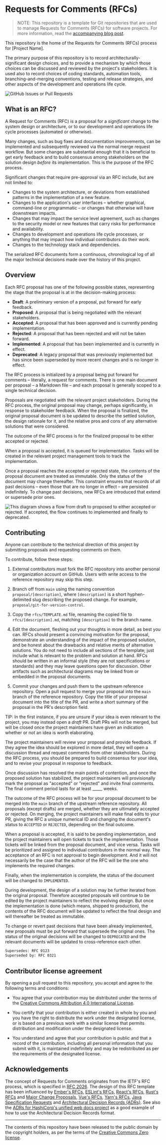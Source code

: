 # Requests for Comments (RFCs)

> NOTE: This repository is a template for Git repositories that are used to manage Requests for Comments (RFCs) for software projects. For more information, read the [accompanying blog post](https://kieranpotts.com/rfcs).

This repository is the home of the Requests for Comments (RFCs) process for [Project Name].

The primary purpose of this repository is to record architecturally-significant design choices, and to provide a mechanism by which those choices can be discussed and reviewed by the project's stakeholders. It is used also to record choices of coding standards, automation tools, branching-and-merging conventions, testing and release strategies, and other aspects of the development and operations life cycle.

![GitHub Issues or Pull Requests](https://img.shields.io/github/issues-pr/[username]/rfcs?style=for-the-badge&label=RFCs&labelColor=%23777&color=%23CCC)

## What is an RFC?

A Request for Comments (RFC) is a proposal for a _significant_ change to the system design or architecture, or to our development and operations life cycle processes (automated or otherwise).

Many changes, such as bug fixes and documentation improvements, can be implemented and subsequently reviewed via the normal merge request workflow. But some changes are substantial enough that it is beneficial to get early feedback and to build consensus among stakeholders on the solution design _before_ its implementation. This is the purpose of the RFC process.

Significant changes that require pre-approval via an RFC include, but are not limited to:

- Changes to the system architecture, or deviations from established patterns in the implementation of a new feature.
- Changes to the application's user interfaces – whether graphical, command-line or programmatic – or changes that otherwise will have downstream impacts.
- Changes that may impact the service level agreement, such as changes to the security model or new features that carry risks for performance and availability.
- Changes to development and operations life cycle processes, or anything that may impact how individual contributors do their work.
- Changes to the technology stack and dependencies.

The serialized RFC documents form a continuous, chronological log of all the major technical decisions made over the history of this project.

## Overview

Each RFC proposal has one of the following possible states, representing the stage that the proposal is at in the decision-making process:

- **Draft**: A preliminary version of a proposal, put forward for early feedback.
- **Proposed**: A proposal that is being negotiated with the relevant stakeholders.
- **Accepted**: A proposal that has been approved and is currently pending implementation.
- **Rejected**: A proposal that has been rejected and will not be taken forward.
- **Implemented**: A proposal that has been implemented and is currently in effect.
- **Deprecated**: A legacy proposal that was previously implemented but has since been superseded by more recent changes and is no longer in effect.

The RFC process is initialized by a proposal being put forward for comments – literally, a request for comments. There is one main document per proposal – a Markdown file – and each proposal is generally scoped to a single technical decision.

Proposals are negotiated with the relevant project stakeholders. During the RFC process, the original proposal may change, perhaps significantly, in response to stakeholder feedback. When the proposal is finalized, the original proposal document is be updated to describe the settled solution, the design rationale for it, and the relative pros and cons of any alternative solutions that were considered.

The outcome of the RFC process is for the finalized proposal to be either accepted or rejected.

When a proposal is accepted, it is queued for implementation. Tasks will be created in the relevant project management tools to track the implementation.

Once a proposal reaches the accepted or rejected state, the contents of the proposal document are treated as immutable. Only the status of the document may change thereafter. This constraint ensures that records of all past decisions – even those that are no longer in effect – are persisted indefinitely. To change past decisions, new RFCs are introduced that extend or supersede prior ones.

<!--
@startuml

start

:draft;
:proposed;

if (Is accepted?) then (yes)
  :accepted;
else (no)
  :rejected;
  stop
endif

:implemented;
:deprecated;

stop

@enduml
-->

![This diagram shows a flow from draft to proposed to either accepted or rejected. If accepted, the flow continues to implemented and finally to deprecated.](./activity.svg)

## Contributing

Anyone can contribute to the technical direction of this project by submitting proposals and requesting comments on them.

To contribute, follow these steps:

1. External contributors must fork the RFC repository into another personal or organization account on GitHub. Users with write access to the reference repository may skip this step.

2. Branch off from `main` using the naming convention `proposal/[description]`, where `[description]` is a short hyphen-delimited slug describing the proposed change. For example, `proposal/git-for-version-control`.

3. Copy the `rfcs/TEMPLATE.md` file, renaming the copied file to `rfcs/[description].md`, matching `[description]` to the branch name.

4. Edit the document, fleshing out your thoughts in more detail, as best you can. RFCs should present a convincing motivation for the proposal, demonstrate an understanding of the impact of the proposed solution, and be honest about the drawbacks and relative merits of alternative solutions. You do not need to include all sections of the template; just include what is relevant to the problem and solution at hand. RFCs should be written in an informal style (they are not specifications or standards) and they may leave questions open for discussion. Other artifacts such as architectural diagrams may be linked from or embedded in the proposal documents.

5. Commit your changes and push them to the upstream reference repository. Open a pull request to merge your proposal into the `main` branch of the reference repository. Copy the title of your proposal document into the title of the PR, and write a short summary of the proposal in the PR's description field.

TIP: In the first instance, if you are unsure if your idea is even relevant to the project, you may instead open a _draft_ PR. Draft PRs will not be merged, but will be closed once the project maintainers have given an indication whether or not an idea is worth elaborating.

The project maintainers will review your proposal and provide feedback. If they agree the idea should be explored in more detail, they will open a discussion thread and request comments from other stakeholders. During the RFC process, you should be prepared to build consensus for your idea, and to revise your proposal in response to feedback.

Once discussion has resolved the main points of contention, and once the proposed solution has stabilized, the project maintainers will provisionally mark the proposal as "accepted" or "rejected" and invite final comments. The final comment period lasts for at least _____ weeks.

The outcome of the RFC process will be for your proposal document to be merged into the `main` branch of the upstream reference repository. All proposals (except drafts) are merged, whether they are ultimately accepted or rejected. On merging, the project maintainers will make final edits to your PR, giving the RFC a unique numerical ID and changing the document's status to `ACCEPTED` or `REJECTED`, depending on the final outcome.

When a proposal is accepted, it is said to be pending implementation, and the project maintainers will open tickets to track the implementation. Those tickets will be linked from the proposal document, and vice versa. Tasks will be prioritized and assigned to individual contributors in the normal way. The acceptance of an RFC is not approval to begin development. And it will not necessarily be the case that the author of the RFC will be the one who implements the required changes.

Finally, when the implementation is complete, the status of the document will be changed to `IMPLEMENTED`.

During development, the design of a solution may be further iterated from the original proposal. Therefore accepted proposals will continue to be edited by the project maintainers to reflect the evolving design. But once the implementation is done (which means, shipped to production), the contents of the RFC document will be updated to reflect the final design and will thereafter be treated as immutable.

To change or revert past decisions that have been already implemented, new proposals must be put forward that supersede the original ones. The status of the original decisions will be changed to `DEPRECATED` and the relevant documents will be updated to cross-reference each other.

```txt
Supersedes: RFC 0123
Superseded by: RFC 0321
```

## Contributor license agreement

By opening a pull request to this repository, you accept and agree to the following terms and conditions:

- You agree that your contribution may be distributed under the terms of the [Creative Commons Attribution 4.0 International License](https://creativecommons.org/licenses/by/4.0/).

- You certify that your contribution is either created in whole by you and you have the right to distribute the work under the designated license, or is based on a previous work with a similar license that permits distribution and modification under the designated license.

- You understand and agree that your contribution is public and that a record of the contribution, including all personal information that you submit with it, is maintained indefinitely and may be redistributed as per the requirements of the designated license.

## Acknowledgements

The concept of Requests for Comments originates from the IETF's RFC process, which is specified in [RFC 2026](https://www.rfc-editor.org/rfc/rfc2026.txt). The design of this RFC template has been influenced by [Ember's RFCs](https://github.com/emberjs/rfcs), [ESLint's RFCs](https://github.com/eslint/rfcs), [React's RFCs](https://github.com/reactjs/rfcs), [Rust's RFCs](https://rust-lang.github.io/rfcs/) and [Major Change Proposals](https://forge.rust-lang.org/compiler/mcp.html), [Vue's RFCs](https://github.com/vuejs/rfcs), [Yarn's RFCs](https://github.com/yarnpkg/rfcs), [Java Specification Requests](https://www.jcp.org/en/jsr/overview) and [Architectural Decision Records (ADRs)](https://www.youtube.com/watch?v=rwfXkSjFhzc). See also the [ADRs for HashiCorp's unified web docs project](https://github.com/hashicorp/web-unified-docs/tree/main/docs/decisions) as a good example of how to use the Architectural Decision Records format.

----

The contents of this repository have been released to the public domain by the copyright holders, as per the terms of the [Creative Commons Zero license](https://creativecommons.org/publicdomain/zero/1.0/deed.en).
